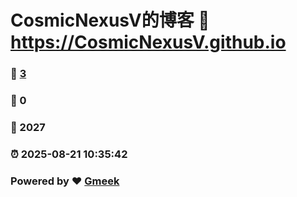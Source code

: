 # CosmicNexusV的博客 :link: https://CosmicNexusV.github.io 
### :page_facing_up: [3](https://CosmicNexusV.github.io/tag.html) 
### :speech_balloon: 0 
### :hibiscus: 2027 
### :alarm_clock: 2025-08-21 10:35:42 
### Powered by :heart: [Gmeek](https://github.com/Meekdai/Gmeek)
